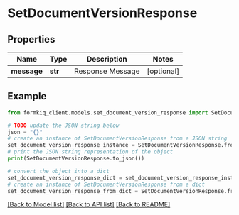 # SetDocumentVersionResponse


## Properties

Name | Type | Description | Notes
------------ | ------------- | ------------- | -------------
**message** | **str** | Response Message | [optional] 

## Example

```python
from formkiq_client.models.set_document_version_response import SetDocumentVersionResponse

# TODO update the JSON string below
json = "{}"
# create an instance of SetDocumentVersionResponse from a JSON string
set_document_version_response_instance = SetDocumentVersionResponse.from_json(json)
# print the JSON string representation of the object
print(SetDocumentVersionResponse.to_json())

# convert the object into a dict
set_document_version_response_dict = set_document_version_response_instance.to_dict()
# create an instance of SetDocumentVersionResponse from a dict
set_document_version_response_from_dict = SetDocumentVersionResponse.from_dict(set_document_version_response_dict)
```
[[Back to Model list]](../README.md#documentation-for-models) [[Back to API list]](../README.md#documentation-for-api-endpoints) [[Back to README]](../README.md)


